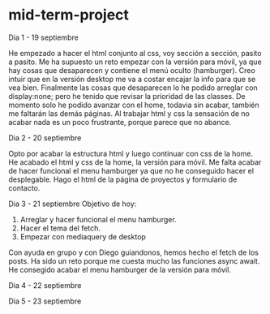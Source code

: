 # mid-term-project

Dia 1 - 19 septiembre

He empezado a hacer el html conjunto al css, voy sección a sección, pasito a pasito.
Me ha supuesto un reto empezar con la versión para móvil, ya que hay cosas que desaparecen y contiene el menú oculto (hamburger).
Creo intuir que en la versión desktop me va a costar encajar la info para que se vea bien.
Finalmente las cosas que desaparecen lo he podido arreglar con display:none; pero he tenido que revisar la prioridad de las classes.
De momento solo he podido avanzar con el home, todavia sin acabar, también me faltarán las demás páginas.
Al trabajar html y css la sensación de no acabar nada es un poco frustrante, porque parece que no abance.

Dia 2 - 20 septiembre

Opto por acabar la estructura html y luego continuar con css de la home.
He acabado el html y css de la home, la versión para móvil. Me falta acabar de hacer funcional el menu hamburger ya que no he conseguido hacer el desplegable.
Hago el html de la página de proyectos y formulario de contacto.


Dia 3 - 21 septiembre
Objetivo de hoy:

1. Arreglar y hacer funcional el menu hamburger.
2. Hacer el tema del fetch.
3. Empezar con mediaquery de desktop

Con ayuda en grupo y con Diego guiandonos, hemos hecho el fetch de los posts. Ha sido un reto porque me cuesta mucho las funciones async await.
He consegido acabar el menu hamburger de la versión para móvil.

Dia 4 - 22 septiembre

Dia 5 - 23 septiembre
